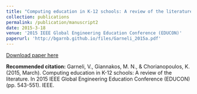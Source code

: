 ```yaml
---
title: "Computing education in K-12 schools: A review of the literature"
collection: publications
permalink: /publication/manuscript2
date: 2015-3-18
venue: '2015 IEEE Global Engineering Education Conference (EDUCON)'
paperurl: 'http://bgarnb.github.io/files/Garneli_2015a.pdf'
---
```


[Download paper here](http://bgarnb.github.io/files/Garneli_2015a.pdf)

<b> Recommended citation:</b> Garneli, V., Giannakos, M. N., & Chorianopoulos, K. (2015, March). Computing education in K-12 schools: A review of the literature. In 2015 IEEE Global Engineering Education Conference (EDUCON) (pp. 543-551). IEEE.
